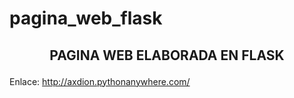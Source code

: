 # pagina_web_flask
<h2><p align="center">PAGINA WEB ELABORADA EN FLASK </p></h2>
Enlace: <a href="http://axdion.pythonanywhere.com/">http://axdion.pythonanywhere.com/</a>
<p align="center"> <img href="https://user-images.githubusercontent.com/68876289/130306982-324b16d1-7457-4c34-9e95-8fb61a3739b0.png"> </p>

